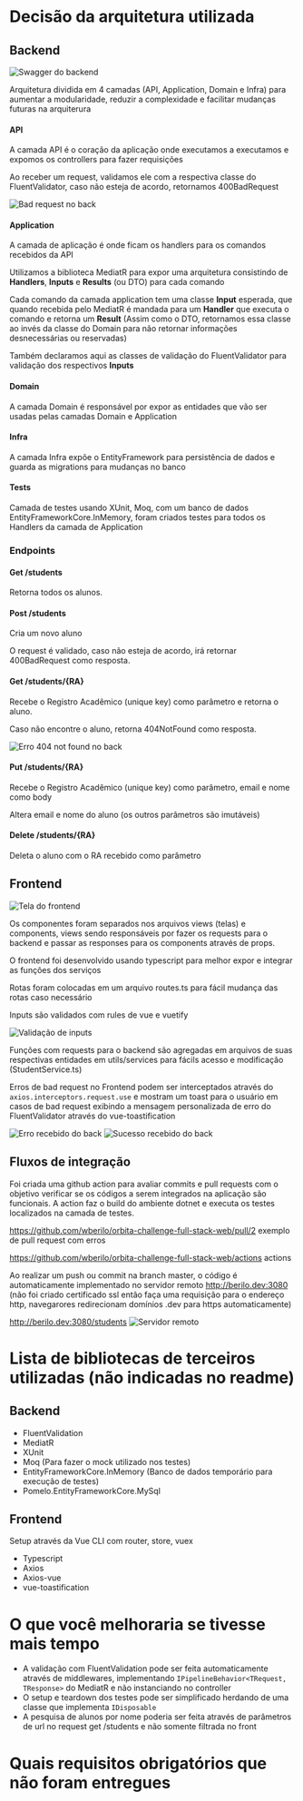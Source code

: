 # Decisão da arquitetura utilizada

## Backend

![Swagger do backend](/mockups/back_end.png)

Arquitetura dividida em 4 camadas (API, Application, Domain e Infra) para aumentar a modularidade, reduzir a complexidade e facilitar mudanças futuras na arquiterura

#### API

A camada API é o coração da aplicação onde executamos a executamos e expomos os controllers para fazer requisições

Ao receber um request, validamos ele com a respectiva classe do FluentValidator, caso não esteja de acordo, retornamos 400BadRequest

![Bad request no back](/mockups/erro_validacao_back.png)

#### Application

A camada de aplicação é onde ficam os handlers para os comandos recebidos da API

Utilizamos a biblioteca MediatR para expor uma arquitetura consistindo de **Handlers**, **Inputs** e **Results** (ou DTO) para cada comando

Cada comando da camada application tem uma classe **Input** esperada, que quando recebida pelo MediatR é mandada para um **Handler** que executa o comando e retorna um **Result** (Assim como o DTO, retornamos essa classe ao invés da classe do Domain para não retornar informações desnecessárias ou reservadas)

Também declaramos aqui as classes de validação do FluentValidator para validação dos respectivos **Inputs**

#### Domain

A camada Domain é responsável por expor as entidades que vão ser usadas pelas camadas Domain e Application

#### Infra

A camada Infra expõe o EntityFramework para persistência de dados e guarda as migrations para mudanças no banco

#### Tests

Camada de testes usando XUnit, Moq, com um banco de dados EntityFrameworkCore.InMemory, foram criados testes para todos os Handlers da camada de Application

### Endpoints

#### Get /students

Retorna todos os alunos.

#### Post /students

Cria um novo aluno

O request é validado, caso não esteja de acordo, irá retornar 400BadRequest como resposta.

#### Get /students/{RA}

Recebe o Registro Acadêmico (unique key) como parâmetro e retorna o aluno.

Caso não encontre o aluno, retorna 404NotFound como resposta.

![Erro 404 not found no back](/mockups/erro_notfound_back.png)

#### Put /students/{RA}

Recebe o Registro Acadêmico (unique key) como parâmetro, email e nome como body

Altera email e nome do aluno (os outros parâmetros são imutáveis)

#### Delete /students/{RA}

Deleta o aluno com o RA recebido como parâmetro

## Frontend

![Tela do frontend](/mockups/front_end.png)

Os componentes foram separados nos arquivos views (telas) e components, views sendo responsáveis por fazer os requests para o backend e passar as responses para os components através de props.

O frontend foi desenvolvido usando typescript para melhor expor e integrar as funções dos serviços

Rotas foram colocadas em um arquivo routes.ts para fácil mudança das rotas caso necessário

Inputs são validados com rules de vue e vuetify

![Validação de inputs](/mockups/erro_validacao.png)

Funções com requests para o backend são agregadas em arquivos de suas respectivas entidades em utils/services para fácils acesso e modificação (StudentService.ts)

Erros de bad request no Frontend podem ser interceptados através do `axios.interceptors.request.use` e mostram um toast para o usuário em casos de bad request exibindo a mensagem personalizada de erro do FluentValidator através do vue-toastification

![Erro recebido do back](/mockups/erro_ra.png)
![Sucesso recebido do back](/mockups/criado_sucesso.png)

## Fluxos de integração

Foi criada uma github action para avaliar commits e pull requests com o objetivo verificar se os códigos a serem integrados na aplicação são funcionais. A action faz o build do ambiente dotnet e executa os testes localizados na camada de testes.

https://github.com/wberilo/orbita-challenge-full-stack-web/pull/2 exemplo de pull request com erros

https://github.com/wberilo/orbita-challenge-full-stack-web/actions actions

Ao realizar um push ou commit na branch master, o código é automaticamente implementado no servidor remoto http://berilo.dev:3080 (não foi criado certificado ssl então faça uma requisição para o endereço http, navegarores redirecionam domínios .dev para https automaticamente)

http://berilo.dev:3080/students
![Servidor remoto](/mockups/servidor_remoto.png)


# Lista de bibliotecas de terceiros utilizadas (não indicadas no readme)

## Backend

- FluentValidation
- MediatR
- XUnit
- Moq (Para fazer o mock utilizado nos testes)
- EntityFrameworkCore.InMemory (Banco de dados temporário para execução de testes)
- Pomelo.EntityFrameworkCore.MySql

## Frontend

Setup através da Vue CLI com router, store, vuex

- Typescript
- Axios
- Axios-vue
- vue-toastification

# O que você melhoraria se tivesse mais tempo

- A validação com FluentValidation pode ser feita automaticamente através de middlewares, implementando `IPipelineBehavior<TRequest, TResponse>` do MediatR e não instanciando no controller
- O setup e teardown dos testes pode ser simplificado herdando de uma classe que implementa `IDisposable`
- A pesquisa de alunos por nome poderia ser feita através de parâmetros de url no request get /students e não somente filtrada no front

# Quais requisitos obrigatórios que não foram entregues
